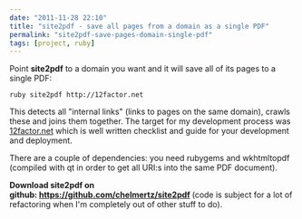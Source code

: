 ```yaml
---
date: "2011-11-28 22:10"
title: "site2pdf - save all pages from a domain as a single PDF"
permalink: "site2pdf-save-pages-domain-single-pdf"
tags: [project, ruby]
---
```


Point <strong>site2pdf</strong> to a domain you want and it will save all of its pages to a single PDF:

    ruby site2pdf http://12factor.net

This detects all "internal links" (links to pages on the same domain), crawls these and joins them together. The target for my development process was <a href="http://12factor.net">12factor.net</a> which is well written checklist and guide for your development and deployment.

There are a couple of dependencies: you need rubygems and wkhtmltopdf (compiled with qt in order to get all URI:s into the same PDF document).

<strong>Download site2pdf on github: <a title="site2pdf - save all pages from a domain as a single PDF" href="https://github.com/chelmertz/site2pdf">https://github.com/chelmertz/site2pdf</a> </strong>(code is subject for a lot of refactoring when I'm completely out of other stuff to do).
